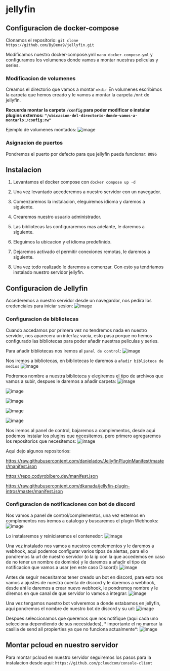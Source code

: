 # jellyfin

## Configuracion de docker-compose
Clonamos el repositorio: `git clone https://github.com/ByDena9/jellyfin.git`

Modificamos nuestro docker-compose.yml `nano docker-compose.yml` y configuramos los volumenes donde vamos a montar nuestras peliculas y series.

### Modificacion de volumenes
Creamos el directorio que vamos a montar `mkdir`
En volumenes escribimos la carpeta que hemos creado y le vamos a montar la carpeta `/mnt` de jellyfin.

**Recuerda montar la carpeta `/config` para poder modificar o instalar plugins externos: `"/ubicacion-del-directorio-donde-vamos-a-montarlo:/config:rw"`**

Ejemplo de volumenes montados:
![image](https://user-images.githubusercontent.com/114068764/213692027-a0847e71-2647-417b-98db-05d5bb92cb8f.png)

### Asignacion de puertos
Pondremos el puerto por defecto para que jellyfin pueda funcionar: `8096`

## Instalacion
1. Levantamos el docker compose con `docker compose up -d`

2. Una vez levantado accederemos a nuestro servidor con un navegador.

3. Comenzaremos la instalacion, eleguiremos idioma y daremos a siguiente.

4. Crearemos nuestro usuario administrador.

5. Las bibliotecas las configuraremos mas adelante, le daremos a siguiente.

6. Eleguimos la ubicacion y el idioma predefinido.

7. Dejaremos activado el permitir conexiones remotas, le daremos a siguiente.

8. Una vez todo realizado le daremos a comenzar. Con esto ya tendriamos instalado nuestro servidor jellyfin.

## Configuracion de Jellyfin
Accederemos a nuestro servidor desde un navegardor, nos pedira los credenciales para iniciar sesion:
![image](https://user-images.githubusercontent.com/114068764/213697305-41ecd241-b32b-4d62-8295-8927d7dbab8b.png)

### Configuracion de bibliotecas
Cuando accedamos por primera vez no tendremos nada en nuestro servidor, nos aparecera un interfaz vacia, esto pasa porque no hemos configurado las bibliotecas para poder añadir nuestras peliculas y series.

Para añadir bibliotecas nos iremos al `panel de control`:
![image](https://user-images.githubusercontent.com/114068764/213698028-99716e17-68e5-4340-a73a-a7693dac0e1b.png)

Nos iremos a bibliotecas, en bibliotecas le daremos a `añadir biblioteca de medios`
![image](https://user-images.githubusercontent.com/114068764/213698361-3dbc4b87-3c66-4f31-a1de-494c5fb1659e.png)

Podremos nombre a nuestra biblioteca y elegiremos el tipo de archivos que vamos a subir, despues le daremos a añadir carpeta:
![image](https://user-images.githubusercontent.com/114068764/213698846-9f9f8d1b-1655-4555-ab4c-96a7d1f09bd8.png)

![image](https://user-images.githubusercontent.com/114068764/213702238-5de41f97-bfa1-45c5-9b90-d14b36c01e58.png)

![image](https://user-images.githubusercontent.com/114068764/213702595-618df14a-8049-4576-abe4-17ca11016299.png)

![image](https://user-images.githubusercontent.com/114068764/213702850-5d29ad88-f043-45ce-8a3f-08ad56626718.png)

![image](https://user-images.githubusercontent.com/114068764/213703243-52d8ee2e-dd23-4b19-98d5-322c936ceb99.png)

Nos iremos al panel de control, bajaremos a complementos, desde aqui podemos instalar los plugins que necesitemos, pero primero agregaremos los repositorios que necesitemos:
![image](https://user-images.githubusercontent.com/114068764/213704954-09f67093-99a3-4ad8-994f-808414345925.png)

Aqui dejo algunos repositorios:

https://raw.githubusercontent.com/danieladov/JellyfinPluginManifest/master/manifest.json

https://repo.codyrobibero.dev/manifest.json

https://raw.githubusercontent.com/dkanada/jellyfin-plugin-intros/master/manifest.json

### Configuracion de notificaciones con bot de discord
Nos vamos a panel de control/complementos, una vez estemos en complementos nos iremos a catalogo y buscaremos el plugin Webhooks:
![image](https://user-images.githubusercontent.com/114068764/214514887-2ff08d71-126b-456d-82c6-0ebd3acfa0df.png)

Lo instalaremos y reiniciaremos el contenedor:
![image](https://user-images.githubusercontent.com/114068764/214519323-24999b79-40ff-4695-8b1f-98050c3c66ad.png)

Una vez instalado nos vamos a nuestros complementos y le daremos a webhook, aqui podemos configurar varios tipos de alertas, para ello pondremos la url de nuestro servidor (o la ip con la que accedemos en caso de no tener un nombre de dominio) y le daremos a añadir el tipo de notificacion que vamos a usar (en este caso Discord):
![image](https://user-images.githubusercontent.com/114068764/214519909-ff6f9a6b-e3f3-4516-bb43-7615d6c0b382.png)

Antes de seguir necesitamos tener creado un bot en discord, para esto nos vamos a ajustes de nuestra cuenta de discord y le daremos a webhook, desde ahi le daremos a crear nuevo webhook, le pondremos nombre y le diremos en que canal de que servidor lo vamos a integrar:
![image](https://user-images.githubusercontent.com/114068764/214522030-b9958446-1c53-4f43-b3ac-1cf45d851f7e.png)

Una vez tengamos nuestro bot volveremos a donde estabamos en jellyfin, aqui pondremos el nombre de nuestro bot de discord y su url:
![image](https://user-images.githubusercontent.com/114068764/214520982-8c87ae14-3740-425e-91c2-f1045ed509ab.png)

Despues seleccionamos que queremos que nos notifique (aqui cada uno selecciona dependiendo de sus necesidades), * importante el no marcar la casilla de send all propierties ya que no funciona actualmente*:
![image](https://user-images.githubusercontent.com/114068764/214522571-9f176d2d-8e7a-44cb-9ae7-e7b0bbd68740.png)

## Montar pcloud en nuestro servidor
Para montar pcloud en nuestro servidor seguiremos los pasos para la instalacion desde aqui: `https://github.com/pcloudcom/console-client`
